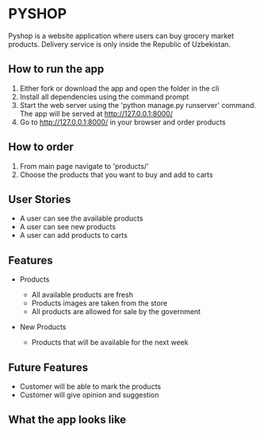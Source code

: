 # PYSHOP
Pyshop is a website application where users can buy grocery market products. Delivery service is only inside the Republic of Uzbekistan.

## How to run the app
1. Either fork or download the app and open the folder in the cli
1. Install all dependencies using the command prompt
1. Start the web server using the 'python manage.py runserver' command. The app will be served at  http://127.0.0.1:8000/
1. Go to  http://127.0.0.1:8000/ in your browser and order products

## How to order
1. From  main page navigate to 'products/' 
1. Choose the products that you want to buy and add to carts

## User Stories
- A user can see the available products
- A user can see new products
- A user can add products to carts 

## Features

- Products
  - All available products are fresh 
  - Products images are taken from the store
  - All products are allowed for sale by the government
  
- New Products
  - Products that will be available for the next week
  
## Future Features

- Customer will be able to mark the products
- Customer will give opinion and suggestion

## What the app looks like 
